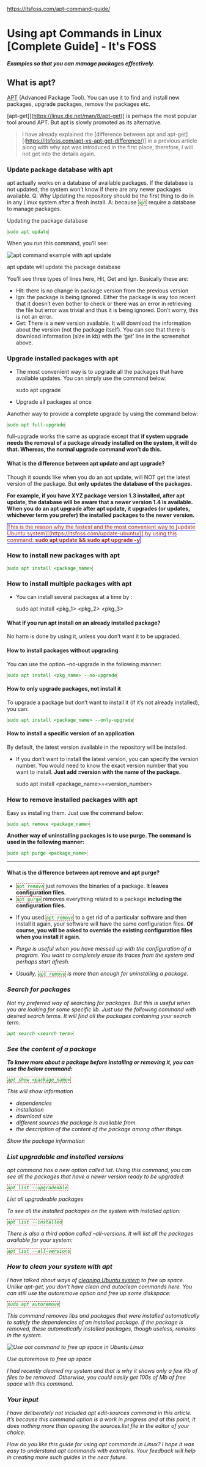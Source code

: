 <style>
rect{
border:1px solid blue;

color:brown;
}
code{
 border:1px dashed brown;
 color:green;
 }
.cledit-section{
color:green;
}
</style>
https://itsfoss.com/apt-command-guide/

# Using apt Commands in Linux [Complete Guide] - It's FOSS
_**Examples so that you can manage packages effectively.**_

What is apt?
------------

[APT](https://wiki.debian.org/Apt) (Advanced Package Tool). You can use it to find and install new packages, upgrade packages, remove the packages etc.

[apt-get][(https://linux.die.net/man/8/apt-get)] is perhaps the most popular tool around APT. But apt is slowly promoted as its alternative. 

>I have already explained the [difference between apt and apt-get][(https://itsfoss.com/apt-vs-apt-get-difference/)] in a previous article along with why apt was introduced in the first place, therefore, I will not get into the details again.

### Update package database with apt

apt actually works on a database of available packages. If the database is not updated, the system won’t know if there are any newer packages available. 
Q: Why Updating the repository should be the first thing to do in in any Linux system after a fresh install.
A: because `apt` require a database to manage packages.

Updating the package database 

    sudo apt update

When you run this command, you’ll see:

![apt command example with apt update](https://i0.wp.com/itsfoss.com/wp-content/uploads/2017/07/apt-commands-examples.png?ssl=1)

apt update will update the package database

You’ll see three types of lines here, Hit, Get and Ign. Basically these are:

*   Hit: there is no change in package version from the previous version
*   Ign: the package is being ignored. Either the package is way too recent that it doesn’t even bother to check or there was an error in retrieving the file but error was trivial and thus it is being ignored. Don’t worry, this is not an error.
*   Get: There is a new version available. It will download the information about the version (not the package itself). You can see that there is download information (size in kb) with the ‘get’ line in the screenshot above.

### Upgrade installed packages with apt

- The most convenient way is to upgrade all the packages that have available updates. You can simply use the command below:

    sudo apt upgrade

- Upgrade all packages at once

Aanother way to provide a complete upgrade by using the command below:

    sudo apt full-upgrade

full-upgrade works the same as upgrade except that <b>if system upgrade needs the removal of a package already installed on the system, it will do that. Whereas, the normal upgrade command won’t do this.</b>

#### What is the difference between apt update and apt upgrade?

Though it sounds like when you do an apt update, will NOT get the latest version of the package. But <b>only updates the database of the packages.</b>

**For example, if you have XYZ package version 1.3 installed, after apt update, the database will be aware that a newer version 1.4 is available.  When you do an apt upgrade after apt update, it upgrades (or updates, whichever term you prefer) the installed packages to the newer version.**

<rect>
This is the reason why the fastest and the most convenient way to [update Ubuntu system][(https://itsfoss.com/update-ubuntu/)] by using this command:
<b>
    sudo apt update && sudo apt upgrade -y
</b>
</rect>

### How to install new packages with apt
    sudo apt install <package_name>

### How to install multiple packages with apt

- You can install several packages at a time by :

    sudo apt install <pkg_1> <pkg_2> <pkg_3>

#### What if you run apt install on an already installed package?

No harm is done by using it, unless you don’t want it to be upgraded.

#### How to install packages without upgrading

You can use the option –no-upgrade in the following manner:

    sudo apt install <pkg_name> --no-upgrade

#### How to only upgrade packages, not install it

To upgrade a package but don’t want to install it (if it’s not already installed), you can:

    sudo apt install <package_name> --only-upgrade

#### How to install a specific version of an application

By default, the latest version available in the repository will be installed. 
- If you don’t want to install the latest version, you can specify the version number. You would need to know the exact version number that you want to install.
<b>Just add =version with the name of the package.</b>

    sudo apt install <package_name>=<version_number>

### How to remove installed packages with apt

Easy as installing them. Just use the command below:

    sudo apt remove <package_name>

**Another way of uninstalling packages is to use purge. The command is used in the following manner:**

    sudo apt purge <package_name>

---
#### What is the difference between apt remove and apt purge?

*   `apt remove` just removes the binaries of a package. I**t leaves configuration files.**
*   `apt purge` removes everything related to a package **including the configuration files.**

- If you used `apt remove` to a get rid of a particular software and then install it again, your software will have the same configuration files. **Of course, you will be asked to override the existing configuration files when you install it again.**

- <em>Purge is useful when you have messed up with the configuration of a program. You want to completely erase its traces from the system and perhaps start afresh. 

- Usually, `apt remove` is more than enough for uninstalling a package.

### Search for packages

Not my preferred way of searching for packages. But this is useful when you are looking for some specific lib. Just use the following command with desired search terms. It will find all the packages containing your search term.

    apt search <search term>

### See the content of a package

<b>To know more about a package before installing or removing it, you can use the below command:</b>

`apt show <package_name>`

This will show information 
- dependencies
- installation 
- download size
-  different sources the package is available from.
-  the description of the content of the package among other things.

Show the package information

### List upgradable and installed versions

apt command has a new option called list. Using this command, you can see all the packages that have a newer version ready to be upgraded:

`apt list --upgradeable`

List all upgradeable packages

To see all the installed packages on the system with installed option:

`apt list --installed`

There is also a third option called –all-versions. It will list all the packages available for your system:

`apt list --all-versions`

### How to clean your system with apt

I have talked about ways of [cleaning Ubuntu system](https://itsfoss.com/free-up-space-ubuntu-linux/) to free up space. Unlike apt-get, you don’t have clean and autoclean commands here. You can still use the autoremove option and free up some diskspace:

`sudo apt autoremove`

This command removes libs and packages that were installed automatically to satisfy the dependencies of an installed package. If the package is removed, these automatically installed packages, though useless, remains in the system.

![Use aot command to free up space in Ubuntu Linux](https://i1.wp.com/itsfoss.com/wp-content/uploads/2017/07/apt-commands-examples-10.png?ssl=1)

Use autoremove to free up space

I had recently cleaned my system and that is why it shows only a few Kb of files to be removed. Otherwise, you could easily get 100s of Mb of free space with this command.

### Your input

I have deliberately not included apt edit-sources command in this article. It’s because this command option is a work in progress and at this point, it does nothing more than opening the sources.list file in the editor of your choice.

How do you like this guide for using apt commands in Linux? I hope it was easy to understand apt commands with examples. Your feedback will help in creating more such guides in the near future.